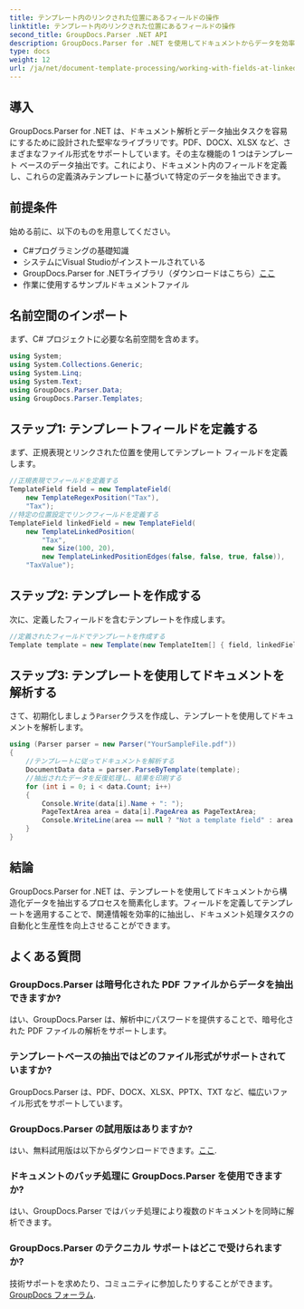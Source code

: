 ```yaml
---
title: テンプレート内のリンクされた位置にあるフィールドの操作
linktitle: テンプレート内のリンクされた位置にあるフィールドの操作
second_title: GroupDocs.Parser .NET API
description: GroupDocs.Parser for .NET を使用してドキュメントからデータを効率的に抽出する方法を学びます。コード例を使用したステップバイステップのチュートリアルです。
type: docs
weight: 12
url: /ja/net/document-template-processing/working-with-fields-at-linked-positions-in-templates/
---
```

## 導入
GroupDocs.Parser for .NET は、ドキュメント解析とデータ抽出タスクを容易にするために設計された堅牢なライブラリです。PDF、DOCX、XLSX など、さまざまなファイル形式をサポートしています。その主な機能の 1 つはテンプレート ベースのデータ抽出です。これにより、ドキュメント内のフィールドを定義し、これらの定義済みテンプレートに基づいて特定のデータを抽出できます。
## 前提条件
始める前に、以下のものを用意してください。
- C#プログラミングの基礎知識
- システムにVisual Studioがインストールされている
- GroupDocs.Parser for .NETライブラリ（ダウンロードはこちら）[ここ](https://releases.groupdocs.com/parser/net/）)
- 作業に使用するサンプルドキュメントファイル

## 名前空間のインポート
まず、C# プロジェクトに必要な名前空間を含めます。
```csharp
using System;
using System.Collections.Generic;
using System.Linq;
using System.Text;
using GroupDocs.Parser.Data;
using GroupDocs.Parser.Templates;
```
## ステップ1: テンプレートフィールドを定義する
まず、正規表現とリンクされた位置を使用してテンプレート フィールドを定義します。
```csharp
//正規表現でフィールドを定義する
TemplateField field = new TemplateField(
    new TemplateRegexPosition("Tax"),
    "Tax");
//特定の位置設定でリンクフィールドを定義する
TemplateField linkedField = new TemplateField(
    new TemplateLinkedPosition(
        "Tax",
        new Size(100, 20),
        new TemplateLinkedPositionEdges(false, false, true, false)),
    "TaxValue");
```
## ステップ2: テンプレートを作成する
次に、定義したフィールドを含むテンプレートを作成します。
```csharp
//定義されたフィールドでテンプレートを作成する
Template template = new Template(new TemplateItem[] { field, linkedField });
```
## ステップ3: テンプレートを使用してドキュメントを解析する
さて、初期化しましょう`Parser`クラスを作成し、テンプレートを使用してドキュメントを解析します。
```csharp
using (Parser parser = new Parser("YourSampleFile.pdf"))
{
    //テンプレートに従ってドキュメントを解析する
    DocumentData data = parser.ParseByTemplate(template);
    //抽出されたデータを反復処理し、結果を印刷する
    for (int i = 0; i < data.Count; i++)
    {
        Console.Write(data[i].Name + ": ");
        PageTextArea area = data[i].PageArea as PageTextArea;
        Console.WriteLine(area == null ? "Not a template field" : area.Text);
    }
}
```

## 結論
GroupDocs.Parser for .NET は、テンプレートを使用してドキュメントから構造化データを抽出するプロセスを簡素化します。フィールドを定義してテンプレートを適用することで、関連情報を効率的に抽出し、ドキュメント処理タスクの自動化と生産性を向上させることができます。

## よくある質問
### GroupDocs.Parser は暗号化された PDF ファイルからデータを抽出できますか?
はい、GroupDocs.Parser は、解析中にパスワードを提供することで、暗号化された PDF ファイルの解析をサポートします。
### テンプレートベースの抽出ではどのファイル形式がサポートされていますか?
GroupDocs.Parser は、PDF、DOCX、XLSX、PPTX、TXT など、幅広いファイル形式をサポートしています。
### GroupDocs.Parser の試用版はありますか?
はい、無料試用版は以下からダウンロードできます。[ここ](https://releases.groupdocs.com/).
### ドキュメントのバッチ処理に GroupDocs.Parser を使用できますか?
はい、GroupDocs.Parser ではバッチ処理により複数のドキュメントを同時に解析できます。
### GroupDocs.Parser のテクニカル サポートはどこで受けられますか?
技術サポートを求めたり、コミュニティに参加したりすることができます。[GroupDocs フォーラム](https://forum.groupdocs.com/c/parser/17).